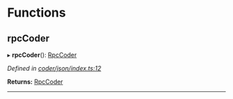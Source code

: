 

# Functions

<a id="rpccoder"></a>

##  rpcCoder

▸ **rpcCoder**(): [RpcCoder](_coder_json_types_d_.md#rpccoder)

*Defined in [coder/json/index.ts:12](https://github.com/polkadot-js/api/blob/81348c6/packages/api-provider/src/coder/json/index.ts#L12)*

**Returns:** [RpcCoder](_coder_json_types_d_.md#rpccoder)

___

